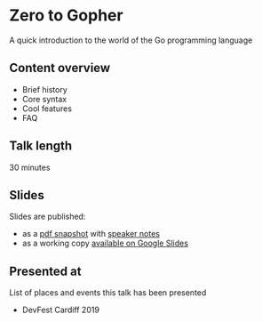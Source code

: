 # Zero to Gopher

A quick introduction to the world of the Go programming language

## Content overview

- Brief history
- Core syntax
- Cool features
- FAQ

## Talk length

30 minutes

## Slides

Slides are published:

- as a [pdf snapshot](zero-to-gopher.pdf) with [speaker notes](zero-to-gopher.md)
- as a working copy [available on Google Slides](https://docs.google.com/presentation/d/1SPqwL_sNRPlb1cVYEEnn6M9cLjtOYv17Bh41R3F_O2c/edit?usp=sharing)

## Presented at

List of places and events this talk has been presented

- DevFest Cardiff 2019
